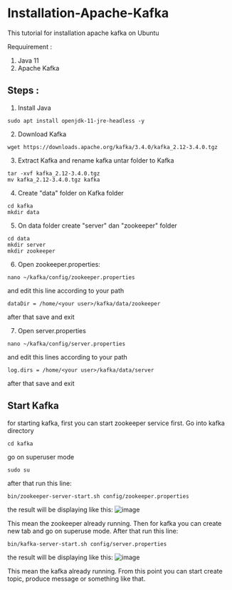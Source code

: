 # Installation-Apache-Kafka

This tutorial for installation apache kafka on Ubuntu

Requuirement : <br>
1. Java 11
2. Apache Kafka <br>

## Steps : <br>
1. Install Java
```
sudo apt install openjdk-11-jre-headless -y
```
2. Download Kafka
```
wget https://downloads.apache.org/kafka/3.4.0/kafka_2.12-3.4.0.tgz
```
3. Extract Kafka and rename kafka untar folder to Kafka
```
tar -xvf kafka_2.12-3.4.0.tgz
mv kafka_2.12-3.4.0.tgz kafka
```
4. Create "data" folder on Kafka folder
```
cd kafka
mkdir data
```
5. On data folder create "server" dan "zookeeper" folder
```
cd data
mkdir server
mkdir zookeeper
```
6. Open zookeeper.properties:
```
nano ~/kafka/config/zookeeper.properties
```
and edit this line according to your path
```
dataDir = /home/<your user>/kafka/data/zookeeper
```
after that save and exit <br>

7. Open server.properties
```
nano ~/kafka/config/server.properties
```
and edit this lines according to your path
```
log.dirs = /home/<your user>/kafka/data/server
```
after that save and exit <br>

## Start Kafka
for starting kafka, first you can start zookeeper service first. Go into kafka directory
```
cd kafka
```
go on superuser mode
```
sudo su
```
after that run this line:
```
bin/zookeeper-server-start.sh config/zookeeper.properties
```
the result will be displaying like this:
![image](https://github.com/Cell6969/Installation-Apache-Kafka/assets/78861020/c59bb6ec-a6df-422a-987f-01c977af3f72)

This mean the zookeeper already running. Then for kafka you can create new tab and go on superuse mode. After that run this line:
```
bin/kafka-server-start.sh config/server.properties
```
the result will be displaying like this:
![image](https://github.com/Cell6969/Installation-Apache-Kafka/assets/78861020/0bb408e5-784a-4fc1-bedb-52159500075b)

This mean the kafka already running. From this point you can start create topic, produce message or something like that.
